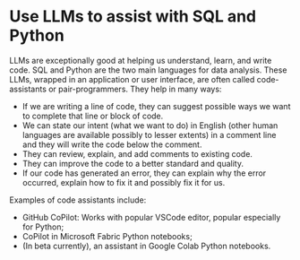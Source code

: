 # Use LLMs to assist with SQL and Python

LLMs are exceptionally good at helping us understand, learn, and write code.  SQL and Python are the two main languages for data analysis.  These LLMs, wrapped in an application or user interface, are often called code-assistants or pair-programmers.  They help in many ways:
* If we are writing a line of code, they can suggest possible ways we want to complete that line or block of code.
* We can state our intent (what we want to do) in English (other human languages are available possibly to lesser extents) in a comment line and they will write the code below the comment.
* They can review, explain, and add comments to existing code.
* They can improve the code to a better standard and quality.
* If our code has generated an error, they can explain why the error occurred, explain how to fix it and possibly fix it for us.

Examples of code assistants include:
* GitHub CoPilot:  Works with popular VSCode editor, popular especially for Python;
* CoPilot in Microsoft Fabric Python notebooks;
* (In beta currently), an assistant in Google Colab Python notebooks.